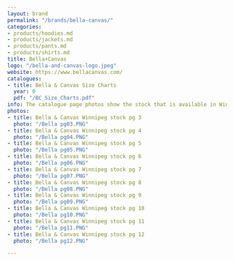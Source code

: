 ```yaml
---
layout: brand
permalink: "/brands/bella-canvas/"
categories:
- products/hoodies.md
- products/jackets.md
- products/pants.md
- products/shirts.md
title: Bella+Canvas
logo: "/bella-and-canvas-logo.jpeg"
website: https://www.bellacanvas.com/
catalogues:
- title: Bella & Canvas Size Charts
  year: 0
  pdf: "/BC_Size_Charts.pdf"
info: The catalogue page photos show the stock that is available in Winnipeg, MB
photos:
- title: Bella & Canvas Winnipeg stock pg 3
  photo: "/Bella pg03.PNG"
- title: Bella & Canvas Winnipeg stock pg 4
  photo: "/Bella pg04.PNG"
- title: Bella & Canvas Winnipeg stock pg 5
  photo: "/Bella pg05.PNG"
- title: Bella & Canvas Winnipeg stock pg 6
  photo: "/Bella pg06.PNG"
- title: Bella & Canvas Winnipeg stock pg 7
  photo: "/Bella pg07.PNG"
- title: Bella & Canvas Winnipeg stock pg 8
  photo: "/Bella pg08.PNG"
- title: Bella & Canvas Winnipeg stock pg 9
  photo: "/Bella pg09.PNG"
- title: Bella & Canvas Winnipeg stock pg 10
  photo: "/Bella pg10.PNG"
- title: Bella & Canvas Winnipeg stock pg 11
  photo: "/Bella pg11.PNG"
- title: Bella & Canvas Winnipeg stock pg 12
  photo: "/Bella pg12.PNG"

---
```

